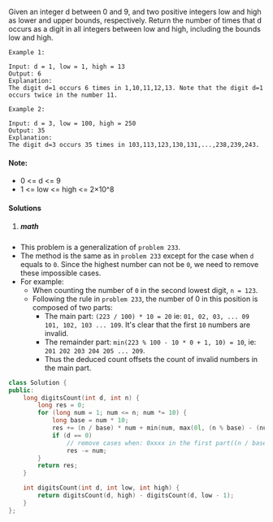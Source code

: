 Given an integer d between 0 and 9, and two positive integers low and high as lower and upper bounds, respectively. Return the number of times that d occurs as a digit in all integers between low and high, including the bounds low and high.

 

```
Example 1:

Input: d = 1, low = 1, high = 13
Output: 6
Explanation: 
The digit d=1 occurs 6 times in 1,10,11,12,13. Note that the digit d=1 occurs twice in the number 11.

Example 2:

Input: d = 3, low = 100, high = 250
Output: 35
Explanation: 
The digit d=3 occurs 35 times in 103,113,123,130,131,...,238,239,243.
```
 

#### Note:

-    0 <= d <= 9
-    1 <= low <= high <= 2×10^8


#### Solutions

1. ##### math

- This problem is a generalization of `problem 233`.
- The method is the same as in `problem 233` except for the case when `d` equals to `0`. Since the highest number can not be `0`, we need to remove these impossible cases.
- For example:
    - When counting the number of `0` in the second lowest digit, `n = 123`.
    - Following the rule in `problem 233`, the number of 0 in this position is composed of two parts: 
        - The main part: `(223 / 100) * 10 = 20` ie: `01, 02, 03, ... 09   101, 102, 103 ... 109`. It's clear that the first `10` numbers are invalid.
        - The remainder part: `min(223 % 100 - 10 * 0 + 1, 10) = 10`, ie: `201 202 203 204 205 ... 209`. 
        - Thus the deduced count offsets the count of invalid numbers in the main part.

```cpp
class Solution {
public:
    long digitsCount(int d, int n) {
        long res = 0;
        for (long num = 1; num <= n; num *= 10) {
            long base = num * 10;
            res += (n / base) * num + min(num, max(0l, (n % base) - (num * d) + 1));
            if (d == 0)
                // remove cases when: 0xxxx in the first part((n / base) * num)
                res -= num;
        }
        return res;
    }

    int digitsCount(int d, int low, int high) {
        return digitsCount(d, high) - digitsCount(d, low - 1);    
    }
};
```